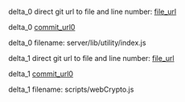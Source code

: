 delta_0 direct git url to file and line number: [file_url](https://www.github.com/kevoj/nodetomic-api-swagger/commit/bbf5c27ee68190d5e8fa618eb75f86ce622ef533/#diff-4bbc29766f45fddad4d3b9f57b35a1832e0e53756359d838a6766a6dd897b269L20)

delta_0 [commit_url0](https://www.github.com/kevoj/nodetomic-api-swagger/commit/bbf5c27ee68190d5e8fa618eb75f86ce622ef533)

delta_0 filename: server/lib/utility/index.js



delta_1 direct git url to file and line number: [file_url](https://www.github.com/RaedsLab/CryptoFire-Chat/commit/8908c3afae16c85d7b7d7121ca31cc4e7889d879/#diff-34000fb44ea6b3e07d995f4969f2801ba0ddea85eaf0ae5c29c922ff9a58d4b3L108)

delta_1 [commit_url0](https://www.github.com/RaedsLab/CryptoFire-Chat/commit/8908c3afae16c85d7b7d7121ca31cc4e7889d879)

delta_1 filename: scripts/webCrypto.js



